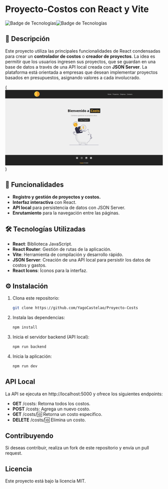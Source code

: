 # Proyecto-Costos con React y Vite

![Badge de Tecnologías](https://img.shields.io/badge/React-v18-blue?style=flat-square&logo=react)![Badge de Tecnologías](https://img.shields.io/badge/Vite-v4-purple?style=flat-square&logo=vite)

## 🚀 Descripción
Este proyecto utiliza las principales funcionalidades de React condensadas para crear un **controlador de costos** o **creador de proyectos**. La idea es permitir que los usuarios ingresen sus proyectos, que se guardan en una base de datos a través de una API local creada con **JSON Server**. La plataforma está orientada a empresas que desean implementar proyectos basados en presupuestos, asignando valores a cada involucrado.

(![Captura del Proyecto](./costs.png))

## 🌟 Funcionalidades
- **Registro y gestión de proyectos y costos.**
- **Interfaz interactiva** con React.
- **API local** para persistencia de datos con JSON Server.
- **Enrutamiento** para la navegación entre las páginas.

## 🛠️ Tecnologías Utilizadas
- **React**: Biblioteca JavaScript.
- **React Router**: Gestión de rutas de la aplicación.
- **Vite**: Herramienta de compilación y desarrollo rápido.
- **JSON Server**: Creación de una API local para persistir los datos de costos y gastos.
- **React Icons**: Íconos para la interfaz.

## ⚙️ Instalación
1. Clona este repositorio:
   ```bash
   git clone https://github.com/YagoCastelao/Proyecto-Costs
   
2. Instala las dependencias:
   ```bash
   npm install

3. Inicia el servidor backend (API local):
   ```bash
   npm run backend

4. Inicia la aplicación:
   ```bash
   npm run dev

## API Local
La API se ejecuta en http://localhost:5000 y ofrece los siguientes endpoints:

- **GET** /costs: Retorna todos los costos.
- **POST** /costs: Agrega un nuevo costo.
- **GET** /costs/:id: Retorna un costo específico.
- **DELETE** /costs/:id: Elimina un costo.

## Contribuyendo
Si deseas contribuir, realiza un fork de este repositorio y envía un pull request.

## Licencia
Este proyecto está bajo la licencia MIT.
